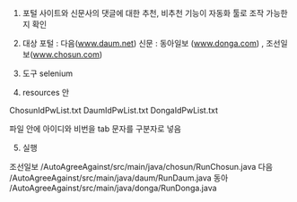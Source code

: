 1. 포털 사이트와 신문사의 댓글에 대한 추천, 비추천 기능이 자동화 툴로 조작 가능한지 확인

2. 대상 
포털 : 다음(www.daum.net)
신문 : 동아일보 (www.donga.com) , 조선일보(www.chosun.com)

3. 도구
selenium 

4. resources 안

ChosunIdPwList.txt
DaumIdPwList.txt
DongaIdPwList.txt

파일 안에 아이디와 비번을 tab 문자를 구분자로 넣음

5. 실행

조선일보 /AutoAgreeAgainst/src/main/java/chosun/RunChosun.java
다음  /AutoAgreeAgainst/src/main/java/daum/RunDaum.java
동아 /AutoAgreeAgainst/src/main/java/donga/RunDonga.java
